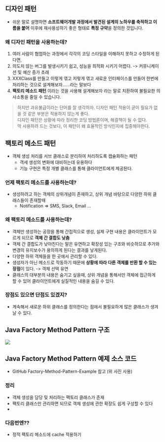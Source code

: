 ## 디자인 패턴
- 쉬운 말로 설명하면 **소프트웨어개발 과정에서 발견된 설계의 노하우를 축적하고 이름을 붙어** 이후에 재사용성하기 좋은 형태로 **특정 규약**을 정의한 것입니다.

### 왜 디자인 패턴을 사용하는데?
1. 여러 사람이 협업하는 과정에서 각각의 코딩 스타일을 이해하지 못하고 수정하게 된다면,
2. 의도치 않는 버그를 발생시키기 쉽고, 성능을 최적화 시키기 어렵다. -> 커뮤니케이션 및 예산 증가 초래
3. XXXClass를 만들고 이렇게 엮고 저렇게 엮고 새로운 인터페이스를 만들어 한번에 처리하는 것으로 설계해보자......라는 말보다
4. **팩토리 메소드 패턴** 이라는 것을 사용해 설계해보자 라는 말로 치환하여 불필요한 의사소통을 줄일 수 있습니다.

> 하지만 과유불급이라는 단어를 잘 생각하자. 디자인 패턴 적용이 굳이 필요가 없을 것 같은 부분은 적용하지 않는게 좋다.  
> 디자인 패턴은 상황에 따라 정리한 코딩 방법론이며, 해결책이 될 수 없다.  
> 막 사용하려 드는 것보다, 이 패턴이 왜 효율적인 방식인지에 집중해야한다.

## 팩토리 메소드 패턴
- 객체 생성 처리를 서브 클래스로 분리하여 처리하도록 캡슐화하는 패턴
    - 객세 생성의 변화에 대비하는데 유용하다
    - 기능 구현은 특정 개별 클래스를 통해 클라이언트에게 제공된다.

### 언제 팩토리 메소드를 사용하는데?
- 생성하려고 하는 객체의 상위개념이 존재하고, 상위 개념 바탕으로 다양한 하위 클래스들이 존재할때
    - Notification => SMS, Slack, Email ...

### 왜 팩토리 메소드를 사용하는데?
- 객체만 생성하는 공장을 통해 간접적으로 생성, 실제 구현 내용은 클라이언트가 모르게 되므로 **객체 간 결합도 낮춤**
- 객체 간 결합도가 낮아진다는 말은 유연하고 확장성 있는 구조와 비슷하므로 추가와 변경의 유지보수가 용의하게 된다는 결과를 낳게된다.
- 다양한 하위 객체들을 한 곳에서 관리할 수 있다.
- 생성자가 아닌 메소드로 작동하기 때문에 **상황에 따라 다른 객체를 반환 할 수 있는 장점**이 있다. -> 객체 선택 유연
- 클래스의 대부분의 내용은 숨기고 싶을때, 상위 개념을 통해서만 객체에 접근하게 할 수 있어 클라이언트에게 실질적인 내용을 숨길 수 있다.

### 장점도 있으면 단점도 있겠지?
- 계속해서 새로운 하위 클래스를 정의한다는 점에서 불필요하게 많은 클래스가 생겨 날 수 있다.

## Java Factory Method Pattern 구조

<img src="https://www.programcreek.com/wp-content/uploads/2013/02/factory-design-pattern.png">

## Java Factory Method Pattern 예제 소스 코드
- GitHub Factory-Method-Pattern-Example 참고 (위 사진 사용)

### 정리
- 객체 생성을 담당 및 처리하는 팩토리 클래스가 존재
- 팩토리 클래스만 관리하면 되므로 객체 생성에 관한 확장도 쉽게 구성할 수 있다
- 
### 다음번엔??
- 정적 팩토리 메소드에 cache 적용하기